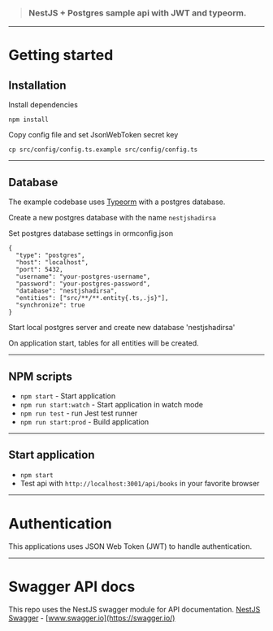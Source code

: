  
 
> ### NestJS + Postgres sample api with JWT and typeorm.


----------

# Getting started

## Installation

Install dependencies
    
    npm install

Copy config file and set JsonWebToken secret key

    cp src/config/config.ts.example src/config/config.ts
    
----------

## Database

The example codebase uses [Typeorm](http://typeorm.io/) with a postgres database.

Create a new postgres database with the name `nestjshadirsa`
    
Set postgres database settings in ormconfig.json

    {
      "type": "postgres",
      "host": "localhost",
      "port": 5432,
      "username": "your-postgres-username",
      "password": "your-postgres-password",
      "database": "nestjshadirsa",
      "entities": ["src/**/**.entity{.ts,.js}"],
      "synchronize": true
    }
    
Start local postgres server and create new database 'nestjshadirsa'

On application start, tables for all entities will be created.

----------

## NPM scripts

- `npm start` - Start application
- `npm run start:watch` - Start application in watch mode
- `npm run test` - run Jest test runner 
- `npm run start:prod` - Build application

----------

## Start application

- `npm start`
- Test api with `http://localhost:3001/api/books` in your favorite browser

----------

# Authentication
 
This applications uses JSON Web Token (JWT) to handle authentication. 

----------
 
# Swagger API docs

This repo uses the NestJS swagger module for API documentation. [NestJS Swagger](https://github.com/nestjs/swagger) - [www.swagger.io](https://swagger.io/)        
